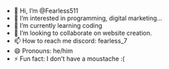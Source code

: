 - 👋 Hi, I’m @Fearless511
- 👀 I’m interested in programming, digital marketing...
- 🌱 I’m currently learning coding
- 💞️ I’m looking to collaborate on website creation.
- 📫 How to reach me discord: fearless_7
- 😄 Pronouns: he/him
- ⚡ Fun fact: I don't have a moustache :(

<!---
Fearless511/Fearless511 is a ✨ special ✨ repository because its `README.md` (this file) appears on your GitHub profile.
You can click the Preview link to take a look at your changes.
--->
